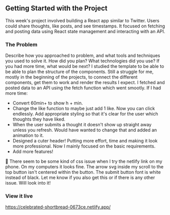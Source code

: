 ## Getting Started with the Project

This week's project involved building a React app similar to Twitter. Users could share thoughts, like posts, and see timestamps. It focused on fetching and posting data using React state management and interacting with an API.

### The Problem

Describe how you approached to problem, and what tools and techniques you used to solve it. How did you plan? What technologies did you use? If you had more time, what would be next?
I studied the template to be able to be able to plan the structure of the components. Still a struggle for me, mostly in the beginning of the projects, to connect the different components, get them to work and render the results I expect. 
I fetched and posted data to an API using the fetch function which went smootly.
If I had more time:
- Convert 60min+ to show h + min.
- Change the like function to maybe just add 1 like. Now you can click endlessly. Add appropriate styling so that it's clear for the user which thoughts they have liked.
- When the user submits a thought it doesn't show up straight away unless you refresh. Would have wanted to change that and added an animation to it.
- Designed a cuter header! Putting more effort, time and making it look more professional. Now I mainly focused on the basic requirements.
- Add more features!

🚨 There seem to be some kind of css issue when I try the netlify link on my phone. On my computers it looks fine. The arrow svg inside my scroll to the top button isn't centered within the button. The submit button font is white instead of black. Let me know if you also get this or if there is any other issue. Will look into it!

### View it live

https://celebrated-shortbread-0673ce.netlify.app/
